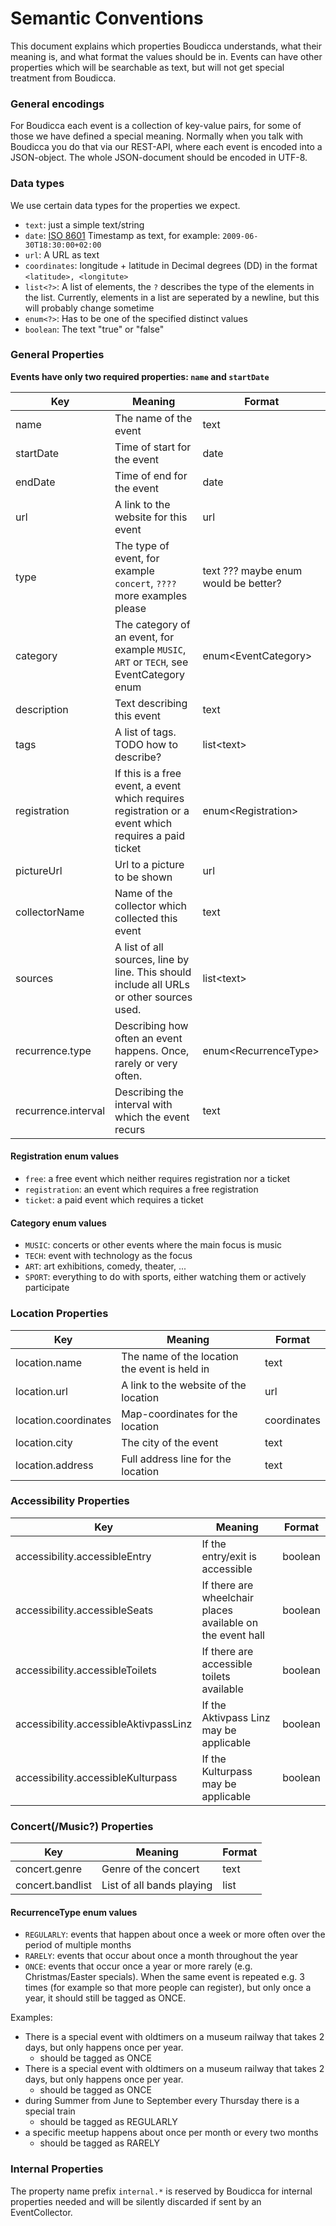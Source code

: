 # Semantic Conventions

This document explains which properties Boudicca understands, what their meaning is, and what format the values should
be
in. Events can have other properties which will be searchable as text, but will not get special treatment from
Boudicca.

### General encodings

For Boudicca each event is a collection of key-value pairs, for some of those we have defined a special meaning.
Normally when you talk with Boudicca you do that via our REST-API, where each event is encoded into a JSON-object. The
whole JSON-document should be encoded in UTF-8.

### Data types

We use certain data types for the properties we expect.

* `text`: just a simple text/string
* `date`: [ISO 8601](https://en.wikipedia.org/wiki/ISO_8601) Timestamp as text, for example: `2009-06-30T18:30:00+02:00`
* `url`: A URL as text
* `coordinates`: longitude + latitude in Decimal degrees (DD) in the format `<latitude>, <longitute>`
* `list<?>`: A list of elements, the `?` describes the type of the elements in the list. Currently, elements in a list
  are seperated by a newline, but this will probably change sometime
* `enum<?>`: Has to be one of the specified distinct values
* `boolean`: The text "true" or "false"

### General Properties

**Events have only two required properties: `name` and `startDate`**

| Key                 | Meaning                                                                                              | Format                               |
|---------------------|------------------------------------------------------------------------------------------------------|--------------------------------------|
| name                | The name of the event                                                                                | text                                 |
| startDate           | Time of start for the event                                                                          | date                                 |
| endDate             | Time of end for the event                                                                            | date                                 |
| url                 | A link to the website for this event                                                                 | url                                  |
| type                | The type of event, for example `concert`, `????` more examples please                                | text ??? maybe enum would be better? |
| category            | The category of an event, for example `MUSIC`, `ART` or `TECH`, see EventCategory enum               | enum\<EventCategory>                 |
| description         | Text describing this event                                                                           | text                                 |
| tags                | A list of tags. TODO how to describe?                                                                | list\<text>                          |
| registration        | If this is a free event, a event which requires registration or a event which requires a paid ticket | enum\<Registration>                  |
| pictureUrl          | Url to a picture to be shown                                                                         | url                                  |
| collectorName       | Name of the collector which collected this event                                                     | text                                 |
| sources             | A list of all sources, line by line. This should include all URLs or other sources used.             | list\<text>                          |
| recurrence.type     | Describing how often an event happens. Once, rarely or very often.                                   | enum\<RecurrenceType>                |
| recurrence.interval | Describing the interval with which the event recurs                                                  | text                                 |

#### Registration enum values

* `free`: a free event which neither requires registration nor a ticket
* `registration`: an event which requires a free registration
* `ticket`: a paid event which requires a ticket

#### Category enum values

* `MUSIC`: concerts or other events where the main focus is music
* `TECH`: event with technology as the focus
* `ART`: art exhibitions, comedy, theater, ...
* `SPORT`: everything to do with sports, either watching them or actively participate

### Location Properties

| Key                  | Meaning                                       | Format      |
|----------------------|-----------------------------------------------|-------------|
| location.name        | The name of the location the event is held in | text        |
| location.url         | A link to the website of the location         | url         |
| location.coordinates | Map-coordinates for the location              | coordinates |
| location.city        | The city of the event                         | text        |
| location.address     | Full address line for the location            | text        |

### Accessibility Properties

| Key                                   | Meaning                                                    | Format  |
|---------------------------------------|------------------------------------------------------------|---------|
| accessibility.accessibleEntry         | If the entry/exit is accessible                            | boolean |
| accessibility.accessibleSeats         | If there are wheelchair places available on the event hall | boolean |
| accessibility.accessibleToilets       | If there are accessible toilets available                  | boolean |
| accessibility.accessibleAktivpassLinz | If the Aktivpass Linz may be applicable                    | boolean |
| accessibility.accessibleKulturpass    | If the Kulturpass may be applicable                        | boolean |

### Concert(/Music?) Properties

| Key              | Meaning                   | Format     |
|------------------|---------------------------|------------|
| concert.genre    | Genre of the concert      | text       |
| concert.bandlist | List of all bands playing | list<text> |

#### RecurrenceType enum values

* `REGULARLY`: events that happen about once a week or more often over the period of multiple months
* `RARELY`: events that occur about once a month throughout the year
* `ONCE`: events that occur once a year or more rarely (e.g. Christmas/Easter specials). When the same event is repeated
  e.g. 3 times (for example so that more people can register), but only once a year, it should still be tagged as ONCE.

Examples:

* There is a special event with oldtimers on a museum railway that takes 2 days, but only happens once per year.
  * should be tagged as ONCE
* There is a special event with oldtimers on a museum railway that takes 2 days, but only happens once per year.
  * should be tagged as ONCE
* during Summer from June to September every Thursday there is a special train
  * should be tagged as REGULARLY
* a specific meetup happens about once per month or every two months
  * should be tagged as RARELY

### Internal Properties

The property name prefix `internal.*` is reserved by Boudicca for internal properties needed and will be silently
discarded if sent by an EventCollector.